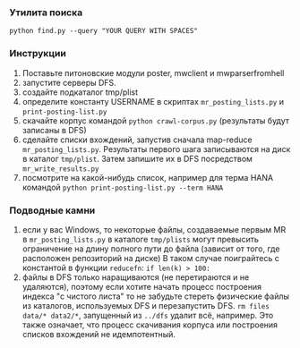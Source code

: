 ### Утилита поиска
    python find.py --query "YOUR QUERY WITH SPACES"

### Инструкции
1. Поставьте питоновские модули poster, mwclient и mwparserfromhell
2. запустите серверы DFS.
3. создайте подкаталог tmp/plist
4. определите константу USERNAME в скриптах `mr_posting_lists.py` и `print-posting-list.py`
5. скачайте корпус командой `python crawl-corpus.py` (результаты будут записаны в DFS)
6. сделайте списки вхождений, запустив сначала map-reduce `mr_posting_lists.py`. Результаты первого шага записываются на диск в каталог `tmp/plist`. Затем запишите их в DFS посредством `mr_write_results.py`
7. посмотрите на какой-нибудь список, например для терма HANA командой `python print-posting-list.py --term HANA`

### Подводные камни
1. если у вас Windows, то некоторые файлы, создаваемые первым MR в `mr_posting_lists.py` в каталоге `tmp/plists`
могут превысить ограничение на длину полного пути до файла (зависит от того, где расположен репозиторий на диске)
В таком случае поиграйтесь с константой в функции `reducefn`: `if len(k) > 100:`
2. файлы в DFS только наращиваются (не перетираются и не удаляются), поэтому если хотите начать процесс построения индекса
"с чистого листа" то не забудьте стереть физические файлы из каталогов, используемых DFS и перезапустить DFS. `rm files data/* data2/*`, запущенный
из `../dfs` удалит всё, например. Это также означает, что процесс скачивания корпуса или построения списков вхождений не идемпотентный.

